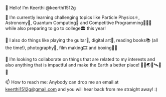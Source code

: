 👋 Hello! I’m Keerthi @keerthi1512g

🌱 I’m currently learning challenging topics like Particle Physics⚛️, Astronomy🌌, Quantum Computing🚀 and Competitive Programming👩🏽‍💻 while also preparing to go to college🏛️ this year!

👀 I also do things like playing the guitar🎸, digital art🎨, reading books📚 (all the time!), photography📸, film making🎞️ and boxing🥊💥

💞️ I’m looking to collaborate on things that are related to my interests and also anything that is impactful and make the Earth a better place! 🌿🌲🌏🔭🛰️🌠✨

📫 How to reach me: Anybody can drop me an email at keerthi1512g@gmail.com and you will hear back from me straight away! :)

<!---
keerthi1512g/keerthi1512g is a ✨ special ✨ repository because its `README.md` (this file) appears on your GitHub profile.
You can click the Preview link to take a look at your changes.
--->

